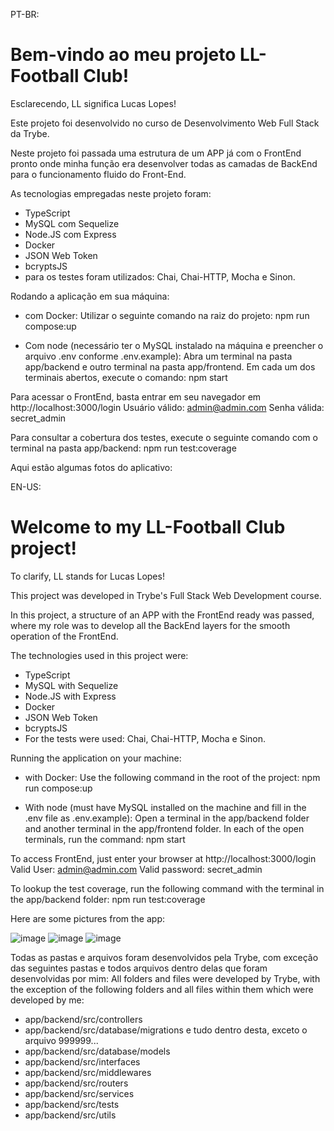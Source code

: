 PT-BR:
# Bem-vindo ao meu projeto LL-Football Club!

Esclarecendo, LL significa Lucas Lopes!

Este projeto foi desenvolvido no curso de Desenvolvimento Web Full Stack da Trybe.

Neste projeto foi passada uma estrutura de um APP já com o FrontEnd pronto onde minha função era desenvolver todas as camadas de BackEnd para o funcionamento fluido do Front-End.

As tecnologias empregadas neste projeto foram:
- TypeScript
- MySQL com Sequelize
- Node.JS com Express
- Docker
- JSON Web Token
- bcryptsJS
- para os testes foram utilizados: Chai, Chai-HTTP, Mocha e Sinon.

Rodando a aplicação em sua máquina:
- com Docker:
Utilizar o seguinte comando na raiz do projeto: npm run compose:up

- Com node (necessário ter o MySQL instalado na máquina e preencher o arquivo .env conforme .env.example):
Abra um terminal na pasta app/backend e outro terminal na pasta app/frontend.
Em cada um dos terminais abertos, execute o comando: npm start

Para acessar o FrontEnd, basta entrar em seu navegador em http://localhost:3000/login
Usuário válido: admin@admin.com
Senha válida: secret_admin

Para consultar a cobertura dos testes, execute o seguinte comando com o terminal na pasta app/backend:
npm run test:coverage

Aqui estão algumas fotos do aplicativo:

EN-US:
# Welcome to my LL-Football Club project!

To clarify, LL stands for Lucas Lopes!

This project was developed in Trybe's Full Stack Web Development course.

In this project, a structure of an APP with the FrontEnd ready was passed, where my role was to develop all the BackEnd layers for the smooth operation of the FrontEnd.

The technologies used in this project were:
- TypeScript
- MySQL with Sequelize
- Node.JS with Express
- Docker
- JSON Web Token
- bcryptsJS
- For the tests were used: Chai, Chai-HTTP, Mocha e Sinon.

Running the application on your machine:
- with Docker:
Use the following command in the root of the project: npm run compose:up

- With node (must have MySQL installed on the machine and fill in the .env file as .env.example):
Open a terminal in the app/backend folder and another terminal in the app/frontend folder.
In each of the open terminals, run the command: npm start

To access FrontEnd, just enter your browser at http://localhost:3000/login
Valid User: admin@admin.com
Valid password: secret_admin

To lookup the test coverage, run the following command with the terminal in the app/backend folder:
npm run test:coverage

Here are some pictures from the app:

![image](https://user-images.githubusercontent.com/102384823/204905483-3ba2679f-c5c2-43b0-abab-501c91b40330.png)
![image](https://user-images.githubusercontent.com/102384823/204905555-48d2892e-b368-4837-ba59-9152e984e84e.png)
![image](https://user-images.githubusercontent.com/102384823/204905621-f8b08665-bd55-42d6-b8d9-70687d476496.png)

Todas as pastas e arquivos foram desenvolvidos pela Trybe, com exceção das seguintes pastas e todos arquivos dentro delas que foram desenvolvidas por mim:
All folders and files were developed by Trybe, with the exception of the following folders and all files within them which were developed by me:
- app/backend/src/controllers
- app/backend/src/database/migrations e tudo dentro desta, exceto o arquivo 999999...
- app/backend/src/database/models
- app/backend/src/interfaces
- app/backend/src/middlewares
- app/backend/src/routers
- app/backend/src/services
- app/backend/src/tests
- app/backend/src/utils
